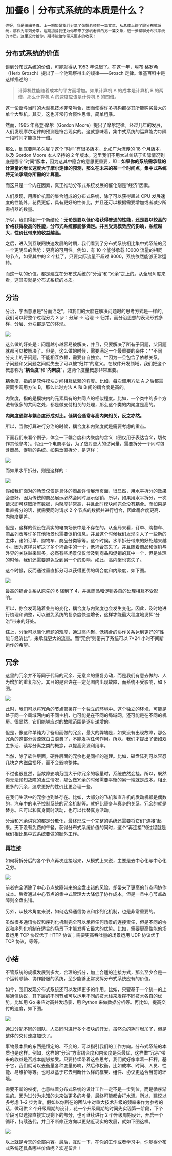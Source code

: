 # 加餐6｜分布式系统的本质是什么？

    你好，我是编辑冬青。上一期加餐我们分享了张帆老师的一篇文章，从总体上聊了聊分布式系统，那作为系列分享，这期加餐我还为你带来了张帆老师的另一篇文章，进一步聊聊分布式系统的本质。这里交付给你，期待能给你带来更多的收获！

## 分布式系统的价值

谈到分布式系统的价值，可能就得从 1953 年说起了。在这一年，埃布·格罗希（Herb Grosch）提出了一个他观察得出的规律——Grosch 定律。维基百科中是这样描述的：

> 计算机性能随着成本的平方而增加。如果计算机 A 的成本是计算机 B 的两倍，那么计算机 A 的速度应该是计算机 B 的四倍。

这一论断与当时的大型机技术非常吻合，因而使得许多机构都尽其所能购买最大的单个大型机。其实，这也非常符合惯性思维，简单粗暴。

然而，1965 年高登·摩尔（Gordon Moore）提出了摩尔定律。经过几年的发展，人们发现摩尔定律的预测是符合现实的。这就意味着，集中式系统的运算能力每隔一段时间才能提升一倍。

那么，到底要隔多久呢？这个“时间”有很多版本，比如广为流传的 18 个月版本，以及 Gordon Moore 本人坚持的 2 年版本。这里我们不用太过纠结于实际情况到底是哪个“时间”版本，因为这其中隐含的意思更重要，即：**如果你的系统需承载的计算量的增长速度大于摩尔定律的预测，那么在未来的某一个时间点，集中式系统将无法承载你所需的计算量。**

而这只是一个内在因素，真正推动分布式系统发展的催化剂是“经济”因素。

人们发现，用廉价机器的集合组成的分布式系统，除了可以获得超过 CPU 发展速度的性能外，花费更低，具有更好的性价比，并且还可以根据需要增加或者减少所需机器的数量。

所以，我们得到一个新结论：**无论是要以低价格获得普通的性能，还是要以较高的价格获得极高的性能，分布式系统都能够满足。并且受规模效应的影响，系统越大，性价比带来的收益越高。**

之后，进入到互联网快速发展的时期，我们看到了分布式系统相比集中式系统的另一个更明显的优势：更高的可用性。例如，有 10 个能够承载 10000 流量的相同的节点，如果其中的 2 个挂了，只要实际流量不超过 8000，系统依然能够正常运转。

而这一切的价值，都是建立在分布式系统的“分治”和“冗余”之上的。从全局角度来看，这其实就是分布式系统的本质。

## 分治

分治，字面意思是“分而治之”，和我们的大脑在解决问题时的思考方式是一样的。我们可以将整个过程分为 3 步：分解 -> 治理 -> 归并。而分治思想的表现形式多样，分层、分块都是它的体现。

![](https://static001.geekbang.org/resource/image/d7/75/d71fdd9d2a5ce164e82e210a6b4cda75.jpg)

这么做的好处是：问题越小越容易被解决，并且，只要解决了所有子问题，父问题就都可以被解决了。但是，这么做的时候，需要满足一个最重要的条件：**不同分支上的子问题，不能相互依赖，需要各自独立。**因为一旦包含了依赖关系，子问题和父问题之间就失去了可以被“归并”的意义。在软件开发领域，我们把这个概念称为“**耦合度**”和“**内聚度**”，这两个度量概念非常重要。

耦合度，指的是软件模块之间相互依赖的程度。比如，每次调用方法 A 之后都需要同步调用方法 B，那么此时方法 A 和 B 间的耦合度是高的。

内聚度，指的是模块内的元素具有的共同点的相似程度。比如，一个类中的多个方法有很多的共同之处，都是做支付相关的处理，那么这个类的内聚度是高的。

**内聚度通常与耦合度形成对比。低耦合通常与高内聚相关，反之亦然。**

所以，当你打算进行分治的时候，耦合度和内聚度就是需要考虑的重点。

下面我们来看个例子，体会一下耦合度和内聚度的含义（图仅用于表达含义，切勿作其他参考）。假设一个电商平台，为了应对更大的访问量，需要拆分一个同时包含商品、促销的系统。如果垂直拆分，是这样：

![](https://static001.geekbang.org/resource/image/e3/9d/e33bb57df050557a26a845369a01c49d.jpg)

而如果水平拆分，则是这样的：

![](https://static001.geekbang.org/resource/image/6b/d5/6b9bd45b4feaeb8980918ff63e6746d5.jpg)

假如我们面对的场景仅仅是具体的商品详情展示页面，很显然，用水平拆分的效果会更好。因为传统的商品展示必然会同时展示促销，所以，如果用水平拆分，一次请求即可获取所有数据，内聚度非常高，并且此时模块间完全没有耦合。而如果是垂直拆分的话，就需要同时请求 2 个节点的数据并进行组合，因此耦合度更高、内聚度更差。

但是，这样的假设在真实的电商场景中是不存在的。从全局来看，订单、购物车、商品列表等许多其他场景也需要促销信息。并且这个时候我们发现引入了一些新的主体，诸如订单、购物车、商品分类等等。这个时候，水平拆分带来的好处越来越小，因为这样只解决了多个耦合中的一个，低耦合丧失了。并且随着商品和促销与外界的关联越来越多，必然有些场景仅仅涉及到商品和促销的其中一个，但是处理的时候，我们还需要避免受到另一个的影响。如此，高内聚也丧失了。

这个时候，反而通过垂直拆分可以获得更优的耦合度和内聚度，如下图。

![](https://static001.geekbang.org/resource/image/42/2f/426f0ca71cb9d9aab8b08cb40cc0ef2f.jpg)

最高的耦合关系从原先的 6 降到了 4，并且商品和促销各自的处理相互不受影响。

所以，你会发现随着业务的变化，耦合度与内聚度也会发生变化。因此，及时地进行梳理和调整，可以避免系统的复杂度快速增长，这样才能最大程度地发挥“分治”带来的好处。

综上，分治可以简化解题的难度，通过高内聚、低耦合的协作关系达到更好的“性能与经济比”，来承载更大的流量。而“冗余”则带来了系统可以 7\*24 小时不间断运作的希望。

## 冗余

这里的冗余并不等同于代码的冗余、无意义的重复劳动，而是我们有意去做的、人为增加的重复部分。其目的是容许在一定范围内出现故障，而系统不受影响，如下图。

![](https://static001.geekbang.org/resource/image/ed/f5/ed8ebdf12cb4bc7bafc150415fb766f5.jpg)

此时，我们可以将冗余的节点部署在一个独立的环境中。这个独立的环境，可能是处于同一个局域网内的不同主机，也可能是在不同的局域网，还可能是在不同的机房。很显然，它们能够应对的故障范围是逐步递增的。

但是，像这种单纯为了备用而做的冗余，最大的弊端是，如果没有出现故障，那么冗余的这部分资源就白白浪费了，不能发挥任何作用。所以，我们才提出了诸如双主多活、读写分离之类的概念，以提高资源利用率。

当然，除了软件层面，硬件层面的冗余也是同样的道理。比如，磁盘阵列可以容忍几块之内磁盘损坏，而不会影响整体。

不过也很显然，当故障影响范围大于你冗余的容量时，系统依然会挂。所以，既然你无法预知故障的发生情况，那么做冗余的时候需要平衡的另一端就是成本。相比更多的冗余，追求更好的性价比更合理一些。

在我们生活中的冗余也到处存在。比如，大部分的飞机和直升机的发动机都是偶数的，汽车中的电子控制系统的冗余机制等。就好比替身与真身的关系，冗余的就是替身。它可以和真身同时活动，也可以代替真身活动。

分治和冗余讲究的都是分散化，最终形成一个完整的系统还需要将它们“连接”起来。天下没有免费的午餐，获得分布式系统价值的同时，这个“再连接”的过程就是我们相比集中式系统要做的额外工作。

### 再连接

如何将拆分后的各个节点再次连接起来，从模式上来说，主要是去中心化与中心化之分。

![](https://static001.geekbang.org/resource/image/47/ab/47543893306d54588af427e3yyab2aab.jpg)

前者完全消除了中心节点故障带来的全盘出错的风险，却带来了更高的节点间协作成本。后者通过中心节点的集中式管理大大降低了协作成本，但是一旦中心节点故障则全盘出错。

另外，从技术角度来说，如何选择通信协议和序列化机制，也是非常重要的。

虽然很多通讯协议和序列化机制完全可以承担任何场景的连接责任，但是不同的协议和序列化机制在适合的场景下才能发挥它最大的优势。比如，需要更高性能的场景运用 TCP 协议优于 HTTP 协议；需要更高吞吐量的场景运用 UDP 协议优于 TCP 协议，等等。

## 小结

不管系统的规模发展到多大，合理的拆分，加上合适的连接方式，那么至少会是一个运转顺畅、协作舒服的系统，至少能够正常发挥分布式系统应有的价值。

如今，我们发现分布式系统还可以发挥更多的作用。比如，只要基于一个统一的上层通信协议，其下层的不同节点可以运用不同的技术栈来发挥不同技术各自的优势，比如用 Go 来应对高并发场景，用 Python 来做数据分析等。再比如，提高交付的速度，如下图。

![](https://static001.geekbang.org/resource/image/8f/8f/8fb6fe3132223a85dbb1e3a35ce6098f.jpg)

通过分配不同的团队、人员同时进行多个模块的开发，虽然总的耗时增加了，但是整体的交付速度加快了。

事物最本质的东西是恒定的、不变的，可以指引我们的工作方向。分布式系统的本质也是这样。例如，这样的“分治”方案耦合度和内聚度是否最优，这样做“冗余”带来的收益是否成本能够接受。只要持续带着这些思考，我们就好像拿着一杆秤，基于它，我们就可以去衡量各种变量影响，然后作权衡。比如成本、时间、人员、性能、易维护等等。也可以基于它去判断什么样的框架、组件、协议更适合当前的环境。

需要不断的权衡，也意味着分布式系统的设计工作一定不是一步到位，而是循序渐进的。因为过分为未知的未来做更多的考量，最终可能都会打水漂。所以，建议以多考虑 1~2 步为宜。假如以你所在的团队中对重大技术升级的频率来作为参考的话，做可供 2 个升级周期的设计，花一个升级周期的时间先实现第一阶段，下个阶段可以选择直接实现剩下的部分，也可继续进行 2 个升级周期设计，开启一个循环，持续迭代，并且不断修正方向以更贴近现实的发展，就如下图这样。

![](https://static001.geekbang.org/resource/image/70/65/702d945e44414609a4ba116a3c5be965.jpg)

以上就是今天的全部内容。最后，互动一下，在你的工作或者学习中，你觉得分布式系统还具备哪些价值呢？欢迎留言！
    